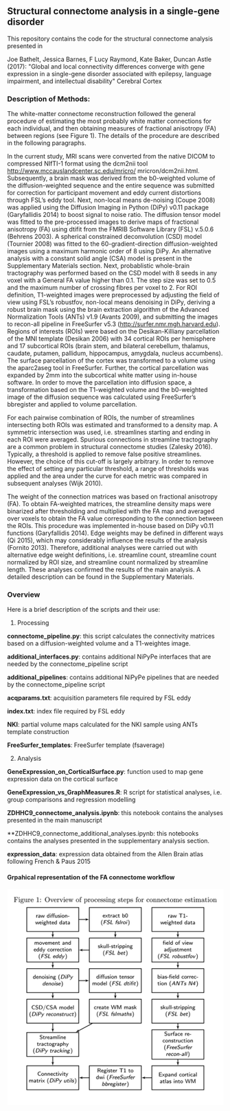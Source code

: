 
## Structural connectome analysis in a single-gene disorder

This repository contains the code for the structural connectome analysis presented in

Joe Bathelt, Jessica Barnes, F Lucy Raymond, Kate Baker, Duncan Astle (2017): "Global and local connectivity differences converge with gene expression in a single-gene disorder associated with epilepsy, language impairment, and intellectual disability" Cerebral Cortex


### Description of Methods:
The white-matter connectome reconstruction followed the general procedure of estimating the most probably white matter connections for each individual, and then obtaining measures of fractional anisotropy (FA) between regions (see Figure 1). The details of the procedure are described in the following paragraphs.

In the current study, MRI scans were converted from the native DICOM to compressed NIfTI-1 format using the dcm2nii tool http://www.mccauslandcenter.sc.edu/mricro/
mricron/dcm2nii.html. Subsequently, a brain mask was derived from the b0-weighted volume of the diffusion-weighted sequence and the entire sequence was submitted for correction for participant movement and eddy current distortions through FSL’s eddy tool. Next, non-local means de-noising (Coupe 2008) was applied using the Diffusion Imaging in Python (DiPy) v0.11 package (Garyfallidis 2014) to boost signal to noise ratio. The diffusion tensor model was fitted to the pre-processed images to derive maps of fractional anisotropy (FA) using dtifit from the FMRIB Software Library (FSL) v.5.0.6 (Behrens 2003). A spherical constrained deconvolution (CSD) model (Tournier 2008) was fitted to the 60-gradient-direction diffusion-weighted images using a maximum harmonic order of 8 using DiPy. An alternative analysis with a constant solid angle (CSA) model is present in the Supplementary Materials section. Next, probablistic whole-brain tractography was performed based on the CSD model with 8 seeds in any voxel with a General FA value higher than 0.1. The step size was set to 0.5 and the maximum number of crossing fibres per voxel to 2.
For ROI definition, T1-weighted images were preprocessed by adjusting the field of view using FSL’s robustfov, non-local means denoising in DiPy, deriving a robust brain mask using the brain extraction algorithm of the Advanced Normalization Tools (ANTs) v1.9 (Avants 2009), and submitting the images to recon-all pipeline in FreeSurfer v5.3 (http://surfer.nmr.mgh.harvard.edu). Regions of interests (ROIs) were based on the Desikan-Killiany parcellation of the MNI template (Desikan 2006) with 34 cortical ROIs per hemisphere and 17 subcortical ROIs (brain stem, and bilateral cerebellum, thalamus, caudate, putamen, pallidum, hippocampus, amygdala, nucleus accumbens). The surface parcellation of the cortex was transformed to a volume using the aparc2aseg tool in FreeSurfer. Further, the cortical parcellation was expanded by 2mm into the subcortical white matter using in-house software. In order to move the parcellation into diffusion space, a transformation based on the T1-weighted volume and the b0-weighted image of the diffusion sequence was calculated using FreeSurfer’s bbregister and applied to volume parcellation.

For each pairwise combination of ROIs, the number of streamlines intersecting both ROIs was estimated and transformed to a density map. A symmetric intersection was used, i.e. streamlines starting and ending in each ROI were averaged. Spurious connections in streamline tractography are a common problem in structural connectome studies (Zalesky 2016). Typically, a threshold is applied to remove false positive streamlines. However, the choice of this cut-off is largely arbitrary. In order to remove the effect of setting any particular threshold, a range of thresholds was applied and the area under the curve for each metric was compared in subsequent analyses (Wijk 2010).

The weight of the connection matrices was based on fractional anisotropy (FA). To obtain FA-weighted matrices, the streamline density maps were binarized after thresholding and multiplied with the FA map and averaged over voxels to obtain the FA value corresponding to the connection between the ROIs. This procedure was implemented in-house based on DiPy v0.11 functions (Garyfallidis 2014). Edge weights may be defined in different ways (Qi 2015), which may considerably influence the results of the analysis (Fornito 2013). Therefore, additional analyses were carried out with alternative edge weight definitions, i.e. streamline count, streamline count normalized by ROI size, and streamline count normalized by streamline length. These analyses confirmed the results of the main analysis. A detailed description can be found in the Supplementary Materials.


### Overview
Here is a brief description of the scripts and their use:

1. Processing

**connectome_pipeline.py**: this script calculates the connectivity matrices based on a diffusion-weighted volume and a T1-weightes image.

**additional_interfaces.py**: contains additional NiPyPe interfaces that are needed by the connectome_pipeline script

**additional_pipelines**: contains additional NiPyPe pipelines that are needed by the connectome_pipeline script

**acqparams.txt**: acquisition parameters file required by FSL eddy

**index.txt**: index file required by FSL eddy

**NKI**: partial volume maps calculated for the NKI sample using ANTs template construction

**FreeSurfer_templates**: FreeSurfer template (fsaverage)


2. Analysis

**GeneExpression_on_CorticalSurface.py**: function used to map gene expression data on the cortical surface

**GeneExpression_vs_GraphMeasures.R**: R script for statistical analyses, i.e. group comparisons and regression modelling

**ZDHHC9_connectome_analysis.ipynb**: this notebook contains the analyses presented in the main manuscript

**ZDHHC9_connectome_additional_analyses.ipynb: this notebooks contains the analyses presented in the supplementary analysis section.

**expression_data**: expression data obtained from the Allen Brain atlas following French & Paus 2015

#### Grpahical representation of the FA connectome workflow
![connectome pipeline](Figure1.png)


